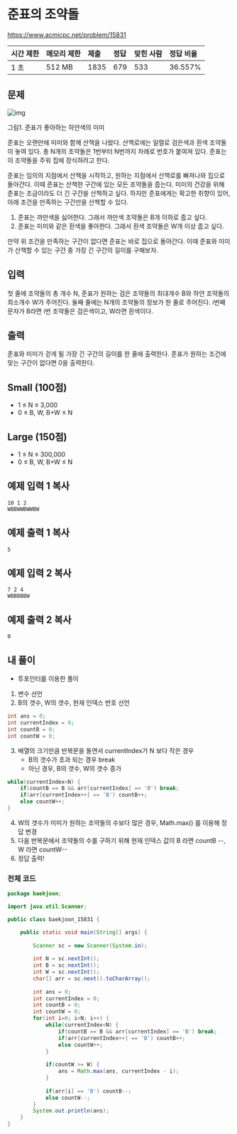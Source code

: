 # 준표의 조약돌 

https://www.acmicpc.net/problem/15831

| 시간 제한 | 메모리 제한 | 제출 | 정답 | 맞힌 사람 | 정답 비율 |
| :-------- | :---------- | :--- | :--- | :-------- | :-------- |
| 1 초      | 512 MB      | 1835 | 679  | 533       | 36.557%   |

## 문제

![img](https://onlinejudgeimages.s3-ap-northeast-1.amazonaws.com/problem/15830/1.png)

그림1. 준표가 좋아하는 하얀색의 미미

준표는 오랜만에 미미와 함께 산책을 나왔다. 산책로에는 일렬로 검은색과 흰색 조약돌이 놓여 있다. 총 N개의 조약돌은 1번부터 N번까지 차례로 번호가 붙여져 있다. 준표는 이 조약돌을 주워 집에 장식하려고 한다.

준표는 임의의 지점에서 산책을 시작하고, 원하는 지점에서 산책로를 빠져나와 집으로 돌아간다. 이때 준표는 산책한 구간에 있는 모든 조약돌을 줍는다. 미미의 건강을 위해 준표는 조금이라도 더 긴 구간을 산책하고 싶다. 하지만 준표에게는 확고한 취향이 있어, 아래 조건을 만족하는 구간만을 산책할 수 있다.

1. 준표는 까만색을 싫어한다. 그래서 까만색 조약돌은 B개 이하로 줍고 싶다.
2. 준표는 미미와 같은 흰색을 좋아한다. 그래서 흰색 조약돌은 W개 이상 줍고 싶다.

만약 위 조건을 만족하는 구간이 없다면 준표는 바로 집으로 돌아간다. 이때 준표와 미미가 산책할 수 있는 구간 중 가장 긴 구간의 길이를 구해보자.

## 입력

첫 줄에 조약돌의 총 개수 N, 준표가 원하는 검은 조약돌의 최대개수 B와 하얀 조약돌의 최소개수 W가 주어진다. 둘째 줄에는 N개의 조약돌의 정보가 한 줄로 주어진다. i번째 문자가 B라면 i번 조약돌은 검은색이고, W라면 흰색이다.

## 출력

준표와 미미가 걷게 될 가장 긴 구간의 길이를 한 줄에 출력한다. 준표가 원하는 조건에 맞는 구간이 없다면 0을 출력한다.

## Small (100점)

- 1 ≤ N ≤ 3,000
- 0 ≤ B, W, B+W ≤ N

## Large (150점)

- 1 ≤ N ≤ 300,000
- 0 ≤ B, W, B+W ≤ N

## 예제 입력 1 복사

```
10 1 2
WBBWWBWWBW
```

## 예제 출력 1 복사

```
5
```

## 예제 입력 2 복사

```
7 2 4
WBBBBBW
```

## 예제 출력 2 복사

```
0
```



## 내 풀이

* 투포인터를 이용한 풀이

1. 변수 선언
2. B의 갯수, W의 갯수, 현재 인덱스 번호 선언

```java
int ans = 0;
int currentIndex = 0;
int countB = 0;
int countW = 0;
```

3. 배열의 크기만큼 반복문을 돌면서 currentIndex가 N 보다 작은 경우
   * B의 갯수가 초과 되는 경우 break
   * 아닌 경우, B의 갯수, W의 갯수 증가

```java
while(currentIndex<N) {
    if(countB == B && arr[currentIndex] == 'B') break;
    if(arr[currentIndex++] == 'B') countB++;
    else countW++;
}
```

4. W의 갯수가 미미가 원하는 조약돌의 수보다 많은 경우, Math.max() 를 이용해 정답 변경
5. 다음 반복문에서 조약돌의 수를 구하기 위해 현재 인덱스 값이 B 라면 countB --, W 라면 countW--
6. 정답 출력!

### 전체 코드

```java
package baekjoon;

import java.util.Scanner;

public class baekjoon_15831 {

	public static void main(String[] args) {
		
		Scanner sc = new Scanner(System.in);
		
		int N = sc.nextInt();
		int B = sc.nextInt();
		int W = sc.nextInt();
		char[] arr = sc.next().toCharArray();
		
		int ans = 0;
		int currentIndex = 0;
		int countB = 0;
		int countW = 0;
		for(int i=0; i<N; i++) {
			while(currentIndex<N) {
				if(countB == B && arr[currentIndex] == 'B') break;
				if(arr[currentIndex++] == 'B') countB++;
				else countW++;
			}
			
			if(countW >= W) {
				ans = Math.max(ans, currentIndex - i);
			}
			
			if(arr[i] == 'B') countB--;
			else countW--;
		}
		System.out.println(ans);
	}
}
```

